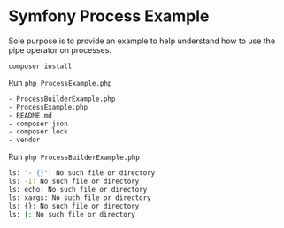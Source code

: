 # Symfony Process Example

Sole purpose is to provide an example to help understand how to use the pipe operator on processes. 

`composer install`

Run `php ProcessExample.php`

```sh
- ProcessBuilderExample.php
- ProcessExample.php
- README.md
- composer.json
- composer.lock
- vendor
```

Run `php ProcessBuilderExample.php`

```sh
ls: "- {}": No such file or directory
ls: -I: No such file or directory
ls: echo: No such file or directory
ls: xargs: No such file or directory
ls: {}: No such file or directory
ls: |: No such file or directory
```